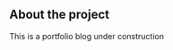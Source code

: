 **About the project**
---------------------------------------------------------------------------------------------------------------------------------------------------------------------------------------

This is a portfolio blog under construction
